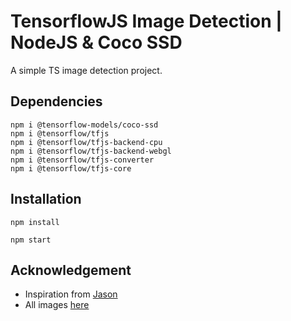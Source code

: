 # TensorflowJS Image Detection | NodeJS & Coco SSD
A simple TS image detection project.

## Dependencies
```
npm i @tensorflow-models/coco-ssd
npm i @tensorflow/tfjs
npm i @tensorflow/tfjs-backend-cpu
npm i @tensorflow/tfjs-backend-webgl
npm i @tensorflow/tfjs-converter
npm i @tensorflow/tfjs-core
```

## Installation
```
npm install

npm start
```

## Acknowledgement
* Inspiration from [Jason](https://www.youtube.com/c/Lengstorf)
* All images [here](https://unsplash.com/)